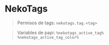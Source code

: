 # NekoTags

> Permisos de tags: `nekotags.tag.<tag>`

> Variables de papi: `%nekotags_active_tag%` `%nekotags_active_tag_color%` 

